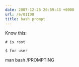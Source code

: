 ```yaml
---
date: 2007-12-26 20:59:43 +0000
url: /e/01108
title: bash prompt
---
```


Know this:

	# is root

	$ for user
man bash
/PROMPTING
